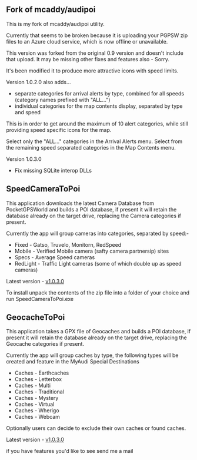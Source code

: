 ## Fork of mcaddy/audipoi

This is my fork of mcaddy/audipoi utility.

Currently that seems to be broken because it is uploading your PGPSW zip files to an Azure cloud service, which is now offline or unavailable.

This version was forked from the original 0.9 version and doesn't include that upload.  It may be missing other fixes and features also - Sorry.

It's been modified it to produce more attractive icons with speed limits.

Version 1.0.2.0 also adds...

* separate categories for arrival alerts by type, combined for all speeds (category names prefixed with "ALL...")
* individual categories for the map contents display, separated by type and speed

This is in order to get around the maximum of 10 alert categories, while still providing speed specific icons for the map.

Select only the "ALL..." categories in the Arrival Alerts menu.
Select from the remaining speed separated categories in the Map Contents menu.

Version 1.0.3.0

* Fix missing SQLite interop DLLs

## SpeedCameraToPoi

This application downloads the latest Camera Database from PocketGPSWorld and builds a POI database, if present it will retain the database already on the target drive, replacing the Camera categories if present.

Currently the app will group cameras into categories, separated by speed:-

* Fixed - Gatso, Truvelo, Monitorn, RedSpeed
* Mobile - Verified Mobile camera (safty camera partnersip) sites
* Specs - Average Speed cameras
* RedLight - Traffic Light cameras (some of which double up as speed cameras)

Latest version - [v1.0.3.0](https://github.com/pcbbc/audipoi/raw/master/Releases/SpeedCameraToPoi_v1.0.3.0.zip)

To install unpack the contents of the zip file into a folder of your choice and run SpeedCameraToPoi.exe

## GeocacheToPoi

This application takes a GPX file of Geocaches and builds a POI database, if present it will retain the database already on the target drive, replacing the Geocache categories if present.

Currently the app will group caches by type, the following types will be created and feature in the MyAudi Special Destinations

* Caches - Earthcaches
* Caches - Letterbox
* Caches - Multi
* Caches - Traditional
* Caches - Mystery
* Caches - Virtual
* Caches - Wherigo
* Caches - Webcam

Optionally users can decide to exclude their own caches or found caches.

Latest version - [v1.0.3.0](https://github.com/pcbbc/audipoi/raw/master/Releases/GeocacheToPoi_v1.0.3.0.zip)

if you have features you'd like to see send me a mail
